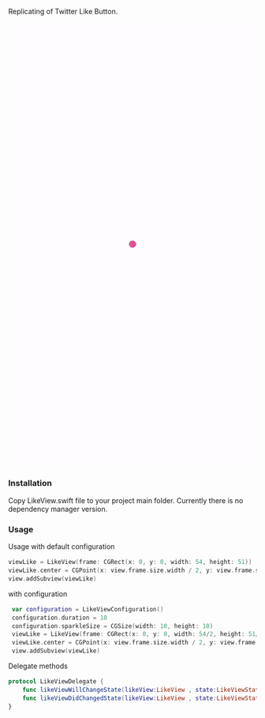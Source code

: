 Replicating of Twitter Like Button. 

[![](https://github.com/aybekckaya/TwitterLikeButton/blob/master/TwitterLikeVisual.gif)](https://github.com/aybekckaya/TwitterLikeButton/blob/master/TwitterLikeVisual.gif)

### Installation 
Copy LikeView.swift file to your project main folder. Currently there is no dependency manager version. 

### Usage
Usage with default configuration
```swift
viewLike = LikeView(frame: CGRect(x: 0, y: 0, width: 54, height: 51))
viewLike.center = CGPoint(x: view.frame.size.width / 2, y: view.frame.size.height / 2)
view.addSubview(viewLike)
```

with configuration
```swift
 var configuration = LikeViewConfiguration()
 configuration.duration = 10
 configuration.sparkleSize = CGSize(width: 10, height: 10)
 viewLike = LikeView(frame: CGRect(x: 0, y: 0, width: 54/2, height: 51/2) , configuration: configuration) 
 viewLike.center = CGPoint(x: view.frame.size.width / 2, y: view.frame.size.height / 2)
 view.addSubview(viewLike)
```

Delegate methods
```swift
protocol LikeViewDelegate {
    func likeViewWillChangeState(likeView:LikeView , state:LikeViewState)
    func likeViewDidChangedState(likeView:LikeView , state:LikeViewState)
}
```




